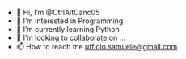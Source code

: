 - 👋 Hi, I’m @CtrlAltCanc05
- 👀 I’m interested in Programming
- 🌱 I’m currently learning Python
- 💞️ I’m looking to collaborate on ...
- 📫 How to reach me  ufficio.samuele@gmail.com

<!---
CtrlAltCanc05/CtrlAltCanc05 is a ✨ special ✨ repository because its `README.md` (this file) appears on your GitHub profile.
You can click the Preview link to take a look at your changes.
--->
